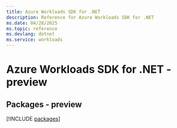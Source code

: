 ```yaml
---
title: Azure Workloads SDK for .NET
description: Reference for Azure Workloads SDK for .NET
ms.date: 04/28/2025
ms.topic: reference
ms.devlang: dotnet
ms.service: workloads
---
```

# Azure Workloads SDK for .NET - preview
## Packages - preview
[!INCLUDE [packages](workloads-index.md)]